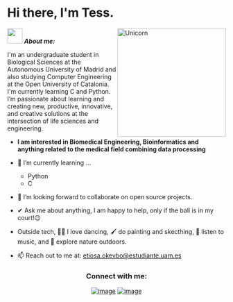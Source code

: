 # Hi there, I'm Tess. 

<img align="right" width=250px alt="Unicorn" src="https://media0.giphy.com/media/v1.Y2lkPTc5MGI3NjExY2V3NW9mZ3R0aHdodWdldW1laTZwMWNwcjczYm51bDAzaXRnbndmNCZlcD12MV9pbnRlcm5hbF9naWZfYnlfaWQmY3Q9Zw/yALcFbrKshfoY/giphy.gif" />

<img src="https://media4.giphy.com/media/v1.Y2lkPTc5MGI3NjExbjNyYW92eXNkMHJveGNrNmo1Mzl2YWt3NHhlc3U4aW5nb2k3YzBicyZlcD12MV9pbnRlcm5hbF9naWZfYnlfaWQmY3Q9cw/1B1au2ftl3KJQrSyZR/giphy.gif" width="35px">&nbsp;***About me:***

I'm an undergraduate student in Biological Sciences at the Autonomous University of Madrid and also studying Computer Engineering at the Open University of Catalonia. I'm currently learning C and Python. I’m passionate about learning and creating new, productive, innovative, and creative solutions at the intersection of life sciences and engineering.
* **I am interested in Biomedical Engineering, Bioinformatics and anything related to the medical field combining data processing**
- 🌱 I’m currently learning ...
  - Python
  - C
    
- 👯 I’m looking forward to collaborate on open source projects.
- ✔ Ask me about anything, I am happy to help, only if the ball is in my court!😉<br>
- Outside tech, 💃🏾 I love dancing, 🖌️ do painting and skecthing, 🎵 listen to music, and 🌴 explore nature outdoors.
- 📫 Reach out to me at: <a href="etiosa.okevbo@estudiante.uam.es">etiosa.okevbo@estudiante.uam.es</a>


<h3 align="center">Connect with me:</h3>
<div align="center">

[![image](https://img.shields.io/badge/LinkedIn-0077B5?style=for-the-badge&logo=linkedin&logoColor=white)](https://www.linkedin.com/in/tess-etiosa-okevbo)
[![image](https://img.shields.io/badge/Gmail-D14836?style=for-the-badge&logo=gmail&logoColor=white)](mailto:tessokevbo@gmail.com)
  
</div>
